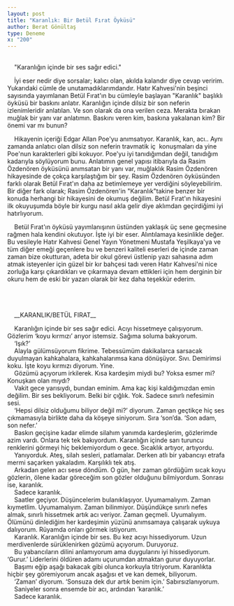 ```yaml
---
layout: post
title: "Karanlık: Bir Betül Fırat Öyküsü"
author: Berat Gönültaş
type: Deneme
x: "200"
---
```

<br/>
&nbsp;&nbsp;&nbsp;&nbsp;"Karanlığın içinde bir ses sağır edici."

&nbsp;&nbsp;&nbsp;&nbsp;İyi eser nedir diye sorsalar; kalıcı olan, akılda kalandır diye cevap veririm. Yukarıdaki cümle de unutamadıklarımdandır. Hatır Kahvesi'nin beşinci sayısında yayımlanan Betül Fırat'ın bu cümleyle başlayan "Karanlık" başlıklı öyküsü bir baskını anlatır. Karanlığın içinde dilsiz bir son neferin izlenimleridir anlatılan. Ve son olarak da ona verilen ceza. Merakta bırakan muğlak bir yanı var anlatımın. Baskını veren kim, baskına yakalanan kim? Bir önemi var mı bunun?

&nbsp;&nbsp;&nbsp;&nbsp;Hikayenin içeriği Edgar Allan Poe'yu anımsatıyor. Karanlık, kan, acı.. Aynı zamanda anlatıcı olan dilsiz son neferin travmatik iç  konuşmaları da yine Poe'nun karakterleri gibi kokuyor. Poe'yu iyi tanıdığımdan değil, tanıdığım kadarıyla söylüyorum bunu. Anlatımın genel yapısı itibarıyla da Rasim Özdenören öyküsünü anımsatan bir yanı var, muğlaklık Rasim Özdenören hikayesinde de çokça karşılaştığım bir şey. Rasim Özdenören öyküsünden farklı olarak Betül Fırat'ın daha az betimlemeye yer verdiğini söyleyebilirim. Bir diğer fark olarak; Rasim Özdenören'in "Karanlık"takine benzer bir konuda herhangi bir hikayesini de okumuş değilim. Betül Fırat'ın hikayesini ilk okuyuşumda böyle bir kurgu nasıl akla gelir diye aklımdan geçirdiğimi iyi hatırlıyorum.

&nbsp;&nbsp;&nbsp;&nbsp;Betül Fırat'ın öyküsü yayımlanışının üstünden yaklaşık üç sene geçmesine rağmen hala kendini okutuyor. İşte iyi bir eser. Alıntılamaya kesinlikle değer. Bu vesileyle Hatır Kahvesi Genel Yayın Yönetmeni Mustafa Yeşilkaya'ya ve tüm diğer emeği geçenlere bu ve benzeri kaliteli eserleri de içinde zaman zaman bize okutturan, adeta bir okul görevi üstlenip yazı sahasına adım atmak isteyenler için güzel bir kır bahçesi tadı veren Hatır Kahvesi'ni nice zorluğa karşı çıkardıkları ve çıkarmaya devam ettikleri için hem derginin bir okuru hem de eski bir yazarı olarak bir kez daha teşekkür ederim.

<br/>
<br/>
<br/>
&nbsp;&nbsp;&nbsp;&nbsp;__KARANLIK/BETÜL FIRAT__

&nbsp;&nbsp;&nbsp;&nbsp;Karanlığın içinde bir ses sağır edici. Acıyı hissetmeye çalışıyorum. Gözlerim ‘koyu kırmızı’ arıyor istemsiz. Sağıma soluma bakıyorum.  
&nbsp;&nbsp;&nbsp;&nbsp;‘Işık?’  
&nbsp;&nbsp;&nbsp;&nbsp;Alayla gülümsüyorum fikrime. Tebessümüm dakikalarca sarsacak duyulmayan kahkahalara, kahkahalarımsa kana dönüşüyor. Sıvı. Demirimsi koku. İşte koyu kırmızı diyorum. Yine.  
&nbsp;&nbsp;&nbsp;&nbsp;Gözümü açıyorum irkilerek. Kısa kardeşim miydi bu? Yoksa esmer mi? Konuşkan olan mıydı?  
&nbsp;&nbsp;&nbsp;&nbsp;Vakit gece yarısıydı, bundan eminim. Ama kaç kişi kaldığımızdan emin değilim. Bir ses bekliyorum. Belki bir çığlık. Yok. Sadece sınırlı nefesimin sesi.  
&nbsp;&nbsp;&nbsp;&nbsp;‘Hepsi dilsiz olduğumu biliyor değil mi?’ diyorum. Zaman geçtikçe hiç ses çıkmamasıyla birlikte daha da köşeye siniyorum. Sıra ‘son’da. ‘Son adam, son nefer.’  
&nbsp;&nbsp;&nbsp;&nbsp;Baskın geçişine kadar elimde silahım yanımda kardeşlerim, gözlerimde azim vardı. Onlara tek tek bakıyordum. Karanlığın içinde sarı turuncu renklerini görmeyi hiç beklemiyordum o gece. Sıcaklık artıyor, artıyordu.  
&nbsp;&nbsp;&nbsp;&nbsp;Yanıyorduk. Ateş, silah sesleri, patlamalar. Derken atlı bir yabancıyı etrafa mermi saçarken yakaladım. Karşılıklı tek atış.  
&nbsp;&nbsp;&nbsp;&nbsp;Arkadan gelen acı sese döndüm. O gün, her zaman gördüğüm sıcak koyu gözlerin, ölene kadar göreceğim son gözler olduğunu bilmiyordum. Sonrası ise, karanlık.  
&nbsp;&nbsp;&nbsp;&nbsp;Sadece karanlık.  
&nbsp;&nbsp;&nbsp;&nbsp;Saatler geçiyor. Düşüncelerim bulanıklaşıyor. Uyumamalıyım. Zaman kıymetlim. Uyumamalıyım. Zaman bilinmiyor. Düşündükçe sınırlı nefes almak, sınırlı hissetmek artık acı veriyor. Zaman geçmeli. Uyumalıyım. Ölümünü dinlediğim her kardeşimin yüzünü anımsamaya çalışarak uykuya dalıyorum. Rüyamda onları görmek istiyorum.  
&nbsp;&nbsp;&nbsp;&nbsp;Karanlık. Karanlığın içinde bir ses. Bu kez acıyı hissediyorum. Uzun merdivenlerde sürüklenirken gözümü açıyorum. Duruyoruz.  
&nbsp;&nbsp;&nbsp;&nbsp;Bu yabancıların dilini anlamıyorum ama duygularını iyi hissediyorum. ‘Gurur.’ Liderlerini öldüren adamı uçurumdan atmaktan gurur duyuyorlar.  
&nbsp;&nbsp;&nbsp;&nbsp;Başımı eğip aşağı bakacak gibi olunca korkuyla titriyorum. Karanlıkta hiçbir şey göremiyorum ancak aşağısı et ve kan demek, biliyorum.  
&nbsp;&nbsp;&nbsp;&nbsp;‘Zaman’ diyorum. ‘Sonsuza dek dur artık benim için.’ Sabırsızlanıyorum.  
&nbsp;&nbsp;&nbsp;&nbsp;Saniyeler sonra ensemde bir acı, ardından ‘karanlık.’  
&nbsp;&nbsp;&nbsp;&nbsp;Sadece karanlık.  
